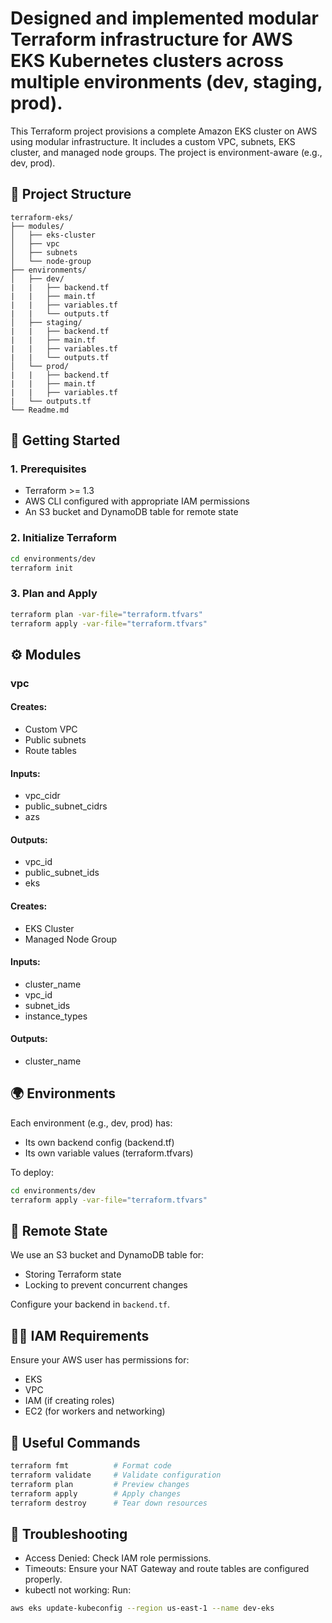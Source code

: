 # Designed and implemented modular Terraform infrastructure for AWS EKS Kubernetes clusters across multiple environments (dev, staging, prod).

This Terraform project provisions a complete Amazon EKS cluster on AWS using modular infrastructure. It includes a custom VPC, subnets, EKS cluster, and managed node groups. The project is environment-aware (e.g., dev, prod).


## 📁 Project Structure

```
terraform-eks/
├── modules/
│   ├── eks-cluster
│   ├── vpc
│   ├── subnets
│   └── node-group
├── environments/
│   ├── dev/
|   |   ├── backend.tf
|   |   ├── main.tf
|   |   ├── variables.tf
|   |   └── outputs.tf
│   ├── staging/
|   |   ├── backend.tf
|   |   ├── main.tf
|   |   ├── variables.tf
|   |   └── outputs.tf
│   └── prod/
|   |   ├── backend.tf
|   |   ├── main.tf
|   |   ├── variables.tf
|   └── outputs.tf
└── Readme.md

```

## 🚀 Getting Started

### 1. Prerequisites

- Terraform >= 1.3
- AWS CLI configured with appropriate IAM permissions
- An S3 bucket and DynamoDB table for remote state

### 2. Initialize Terraform

```bash
cd environments/dev
terraform init
```

### 3. Plan and Apply
```bash 
terraform plan -var-file="terraform.tfvars" 
terraform apply -var-file="terraform.tfvars"
```

## ⚙️ Modules

### vpc
#### Creates:
- Custom VPC
- Public subnets
- Route tables
#### Inputs:
- vpc_cidr
- public_subnet_cidrs
- azs

#### Outputs:
- vpc_id
- public_subnet_ids
- eks

#### Creates:
- EKS Cluster
- Managed Node Group

#### Inputs:
- cluster_name
- vpc_id
- subnet_ids
- instance_types
#### Outputs:
- cluster_name

## 🌍 Environments

Each environment (e.g., dev, prod) has:
- Its own backend config (backend.tf)
- Its own variable values (terraform.tfvars)

To deploy:
```bash
cd environments/dev
terraform apply -var-file="terraform.tfvars"
```

## 🔐 Remote State

We use an S3 bucket and DynamoDB table for:

- Storing Terraform state
- Locking to prevent concurrent changes

Configure your backend in `backend.tf`.


## 🧑‍💻 IAM Requirements

Ensure your AWS user has permissions for:
- EKS
- VPC
- IAM (if creating roles)
- EC2 (for workers and networking)

## 📌 Useful Commands
```bash
terraform fmt          # Format code
terraform validate     # Validate configuration
terraform plan         # Preview changes
terraform apply        # Apply changes
terraform destroy      # Tear down resources
```

## 🐛 Troubleshooting

- Access Denied: Check IAM role permissions.
- Timeouts: Ensure your NAT Gateway and route tables are configured properly.
- kubectl not working: Run:
```bash
aws eks update-kubeconfig --region us-east-1 --name dev-eks
```